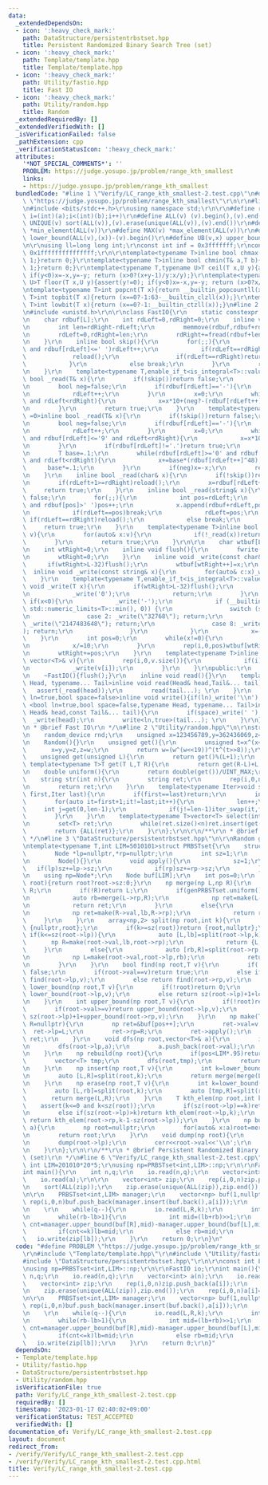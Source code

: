 ```yaml
---
data:
  _extendedDependsOn:
  - icon: ':heavy_check_mark:'
    path: DataStructure/persistentrbstset.hpp
    title: Persistent Randomized Binary Search Tree (set)
  - icon: ':heavy_check_mark:'
    path: Template/template.hpp
    title: Template/template.hpp
  - icon: ':heavy_check_mark:'
    path: Utility/fastio.hpp
    title: Fast IO
  - icon: ':heavy_check_mark:'
    path: Utility/random.hpp
    title: Random
  _extendedRequiredBy: []
  _extendedVerifiedWith: []
  _isVerificationFailed: false
  _pathExtension: cpp
  _verificationStatusIcon: ':heavy_check_mark:'
  attributes:
    '*NOT_SPECIAL_COMMENTS*': ''
    PROBLEM: https://judge.yosupo.jp/problem/range_kth_smallest
    links:
    - https://judge.yosupo.jp/problem/range_kth_smallest
  bundledCode: "#line 1 \"Verify/LC_range_kth_smallest-2.test.cpp\"\n#define PROBLEM\
    \ \"https://judge.yosupo.jp/problem/range_kth_smallest\"\r\n\r\n#line 1 \"Template/template.hpp\"\
    \n#include <bits/stdc++.h>\r\nusing namespace std;\r\n\r\n#define rep(i,a,b) for(int\
    \ i=(int)(a);i<(int)(b);i++)\r\n#define ALL(v) (v).begin(),(v).end()\r\n#define\
    \ UNIQUE(v) sort(ALL(v)),(v).erase(unique(ALL(v)),(v).end())\r\n#define MIN(v)\
    \ *min_element(ALL(v))\r\n#define MAX(v) *max_element(ALL(v))\r\n#define LB(v,x)\
    \ lower_bound(ALL(v),(x))-(v).begin()\r\n#define UB(v,x) upper_bound(ALL(v),(x))-(v).begin()\r\
    \n\r\nusing ll=long long int;\r\nconst int inf = 0x3fffffff;\r\nconst ll INF =\
    \ 0x1fffffffffffffff;\r\n\r\ntemplate<typename T>inline bool chmax(T& a,T b){if(a<b){a=b;return\
    \ 1;}return 0;}\r\ntemplate<typename T>inline bool chmin(T& a,T b){if(a>b){a=b;return\
    \ 1;}return 0;}\r\ntemplate<typename T,typename U>T ceil(T x,U y){assert(y!=0);\
    \ if(y<0)x=-x,y=-y; return (x>0?(x+y-1)/y:x/y);}\r\ntemplate<typename T,typename\
    \ U>T floor(T x,U y){assert(y!=0); if(y<0)x=-x,y=-y; return (x>0?x/y:(x-y+1)/y);}\r\
    \ntemplate<typename T>int popcnt(T x){return __builtin_popcountll(x);}\r\ntemplate<typename\
    \ T>int topbit(T x){return (x==0?-1:63-__builtin_clzll(x));}\r\ntemplate<typename\
    \ T>int lowbit(T x){return (x==0?-1:__builtin_ctzll(x));}\n#line 2 \"Utility/fastio.hpp\"\
    \n#include <unistd.h>\r\n\r\nclass FastIO{\r\n    static constexpr int L=1<<16;\r\
    \n    char rdbuf[L];\r\n    int rdLeft=0,rdRight=0;\r\n    inline void reload(){\r\
    \n        int len=rdRight-rdLeft;\r\n        memmove(rdbuf,rdbuf+rdLeft,len);\r\
    \n        rdLeft=0,rdRight=len;\r\n        rdRight+=fread(rdbuf+len,1,L-len,stdin);\r\
    \n    }\r\n    inline bool skip(){\r\n        for(;;){\r\n            while(rdLeft!=rdRight\
    \ and rdbuf[rdLeft]<=' ')rdLeft++;\r\n            if(rdLeft==rdRight){\r\n   \
    \             reload();\r\n                if(rdLeft==rdRight)return false;\r\n\
    \            }\r\n            else break;\r\n        }\r\n        return true;\r\
    \n    }\r\n    template<typename T,enable_if_t<is_integral<T>::value,int> =0>inline\
    \ bool _read(T& x){\r\n        if(!skip())return false;\r\n        if(rdLeft+20>=rdRight)reload();\r\
    \n        bool neg=false;\r\n        if(rdbuf[rdLeft]=='-'){\r\n            neg=true;\r\
    \n            rdLeft++;\r\n        }\r\n        x=0;\r\n        while(rdbuf[rdLeft]>='0'\
    \ and rdLeft<rdRight){\r\n            x=x*10+(neg?-(rdbuf[rdLeft++]^48):(rdbuf[rdLeft++]^48));\r\
    \n        }\r\n        return true;\r\n    }\r\n    template<typename T,enable_if_t<is_floating_point<T>::value,int>\
    \ =0>inline bool _read(T& x){\r\n        if(!skip())return false;\r\n        if(rdLeft+20>=rdRight)reload();\r\
    \n        bool neg=false;\r\n        if(rdbuf[rdLeft]=='-'){\r\n            neg=true;\r\
    \n            rdLeft++;\r\n        }\r\n        x=0;\r\n        while(rdbuf[rdLeft]>='0'\
    \ and rdbuf[rdLeft]<='9' and rdLeft<rdRight){\r\n            x=x*10+(rdbuf[rdLeft++]^48);\r\
    \n        }\r\n        if(rdbuf[rdLeft]!='.')return true;\r\n        rdLeft++;\r\
    \n        T base=.1;\r\n        while(rdbuf[rdLeft]>='0' and rdbuf[rdLeft]<='9'\
    \ and rdLeft<rdRight){\r\n            x+=base*(rdbuf[rdLeft++]^48);\r\n      \
    \      base*=.1;\r\n        }\r\n        if(neg)x=-x;\r\n        return true;\r\
    \n    }\r\n    inline bool _read(char& x){\r\n        if(!skip())return false;\r\
    \n        if(rdLeft+1>=rdRight)reload();\r\n        x=rdbuf[rdLeft++];\r\n   \
    \     return true;\r\n    }\r\n    inline bool _read(string& x){\r\n        if(!skip())return\
    \ false;\r\n        for(;;){\r\n            int pos=rdLeft;\r\n            while(pos<rdRight\
    \ and rdbuf[pos]>' ')pos++;\r\n            x.append(rdbuf+rdLeft,pos-rdLeft);\r\
    \n            if(rdLeft==pos)break;\r\n            rdLeft=pos;\r\n           \
    \ if(rdLeft==rdRight)reload();\r\n            else break;\r\n        }\r\n   \
    \     return true;\r\n    }\r\n    template<typename T>inline bool _read(vector<T>&\
    \ v){\r\n        for(auto& x:v){\r\n            if(!_read(x))return false;\r\n\
    \        }\r\n        return true;\r\n    }\r\n\r\n    char wtbuf[L],tmp[50];\r\
    \n    int wtRight=0;\r\n    inline void flush(){\r\n        fwrite(wtbuf,1,wtRight,stdout);\r\
    \n        wtRight=0;\r\n    }\r\n    inline void _write(const char& x){\r\n  \
    \      if(wtRight>L-32)flush();\r\n        wtbuf[wtRight++]=x;\r\n    }\r\n  \
    \  inline void _write(const string& x){\r\n        for(auto& c:x)_write(c);\r\n\
    \    }\r\n    template<typename T,enable_if_t<is_integral<T>::value,int> =0>inline\
    \ void _write(T x){\r\n        if(wtRight>L-32)flush();\r\n        if(x==0){\r\
    \n            _write('0');\r\n            return;\r\n        }\r\n        else\
    \ if(x<0){\r\n            _write('-');\r\n            if (__builtin_expect(x ==\
    \ std::numeric_limits<T>::min(), 0)) {\r\n                switch (sizeof(x)) {\r\
    \n                case 2: _write(\"32768\"); return;\r\n                case 4:\
    \ _write(\"2147483648\"); return;\r\n                case 8: _write(\"9223372036854775808\"\
    ); return;\r\n                }\r\n            }\r\n            x=-x;\r\n    \
    \    }\r\n        int pos=0;\r\n        while(x!=0){\r\n            tmp[pos++]=char((x%10)|48);\r\
    \n            x/=10;\r\n        }\r\n        rep(i,0,pos)wtbuf[wtRight+i]=tmp[pos-1-i];\r\
    \n        wtRight+=pos;\r\n    }\r\n    template<typename T>inline void _write(const\
    \ vector<T>& v){\r\n        rep(i,0,v.size()){\r\n            if(i)_write(' ');\r\
    \n            _write(v[i]);\r\n        }\r\n    }\r\npublic:\r\n    FastIO(){}\r\
    \n    ~FastIO(){flush();}\r\n    inline void read(){}\r\n    template <typename\
    \ Head, typename... Tail>inline void read(Head& head,Tail&... tail){\r\n     \
    \   assert(_read(head));\r\n        read(tail...); \r\n    }\r\n    template<bool\
    \ ln=true,bool space=false>inline void write(){if(ln)_write('\\n');}\r\n    template\
    \ <bool ln=true,bool space=false,typename Head, typename... Tail>inline void write(const\
    \ Head& head,const Tail&... tail){\r\n        if(space)_write(' ');\r\n      \
    \  _write(head);\r\n        write<ln,true>(tail...); \r\n    }\r\n};\r\n\r\n/**\r\
    \n * @brief Fast IO\r\n */\n#line 2 \"Utility/random.hpp\"\n\r\nstruct Random{\r\
    \n    random_device rnd;\r\n    unsigned x=123456789,y=362436069,z=521288629,w=rnd();\r\
    \n    Random(){}\r\n    unsigned get(){\r\n        unsigned t=x^(x<<11);\r\n \
    \       x=y,y=z,z=w;\r\n        return w=(w^(w<<19))^(t^(t>>8));\r\n    }\r\n\
    \    unsigned get(unsigned L){\r\n        return get()%(L+1);\r\n    }\r\n   \
    \ template<typename T>T get(T L,T R){\r\n        return get(R-L)+L;\r\n    }\r\
    \n    double uniform(){\r\n        return double(get())/UINT_MAX;\r\n    }\r\n\
    \    string str(int n){\r\n        string ret;\r\n        rep(i,0,n)ret+=get('a','z');\r\
    \n        return ret;\r\n    }\r\n    template<typename Iter>void shuffle(Iter\
    \ first,Iter last){\r\n        if(first==last)return;\r\n        int len=1;\r\n\
    \        for(auto it=first+1;it!=last;it++){\r\n            len++;\r\n       \
    \     int j=get(0,len-1);\r\n            if(j!=len-1)iter_swap(it,first+j);\r\n\
    \        }\r\n    }\r\n    template<typename T>vector<T> select(int n,T L,T R){\r\
    \n        set<T> ret;\r\n        while(ret.size()<n)ret.insert(get(L,R));\r\n\
    \        return {ALL(ret)};\r\n    }\r\n};\r\n\r\n/**\r\n * @brief Random\r\n\
    \ */\n#line 3 \"DataStructure/persistentrbstset.hpp\"\n\r\nRandom genPRBSTset;\r\
    \ntemplate<typename T,int LIM=5010101>struct PRBSTset{\r\n    struct Node{\r\n\
    \        Node *lp=nullptr,*rp=nullptr;\r\n        int sz=1;\r\n        T val;\r\
    \n        Node(){}\r\n        void apply(){\r\n            sz=1;\r\n         \
    \   if(lp)sz+=lp->sz;\r\n            if(rp)sz+=rp->sz;\r\n        }\r\n    };\r\
    \n    using np=Node*;\r\n    Node buf[LIM];\r\n    int pos=0;\r\n    int sz(np\
    \ root){return root?root->sz:0;}\r\n    np merge(np L,np R){\r\n        if(!L)return\
    \ R;\r\n        if(!R)return L;\r\n        if(genPRBSTset.uniform()*(sz(L)+sz(R))<sz(L)){\r\
    \n            auto rb=merge(L->rp,R);\r\n            np ret=make(L->val,L->lp,rb);\r\
    \n            return ret;\r\n        }\r\n        else{\r\n            auto lb=merge(L,R->lp);\r\
    \n            np ret=make(R->val,lb,R->rp);\r\n            return ret;\r\n   \
    \     }\r\n    }\r\n    array<np,2> split(np root,int k){\r\n        if(k<=0)return\
    \ {nullptr,root};\r\n        if(k>=sz(root))return {root,nullptr};\r\n       \
    \ if(k<=sz(root->lp)){\r\n            auto [L,lb]=split(root->lp,k);\r\n     \
    \       np R=make(root->val,lb,root->rp);\r\n            return {L,R};\r\n   \
    \     }\r\n        else{\r\n            auto [rb,R]=split(root->rp,k-1-sz(root->lp));\r\
    \n            np L=make(root->val,root->lp,rb);\r\n            return {L,R};\r\
    \n        }\r\n    }\r\n    bool find(np root,T v){\r\n        if(!root)return\
    \ false;\r\n        if(root->val==v)return true;\r\n        else if(root->val>v)return\
    \ find(root->lp,v);\r\n        else return find(root->rp,v);\r\n    }\r\n    int\
    \ lower_bound(np root,T v){\r\n        if(!root)return 0;\r\n        if(root->val>v)return\
    \ lower_bound(root->lp,v);\r\n        else return sz(root->lp)+1+lower_bound(root->rp,v);\r\
    \n    }\r\n    int upper_bound(np root,T v){\r\n        if(!root)return 0;\r\n\
    \        if(root->val>=v)return upper_bound(root->lp,v);\r\n        else return\
    \ sz(root->lp)+1+upper_bound(root->rp,v);\r\n    }\r\n    np make(T v,np L=nullptr,np\
    \ R=nullptr){\r\n        np ret=&buf[pos++];\r\n        ret->val=v;\r\n      \
    \  ret->lp=L;\r\n        ret->rp=R;\r\n        ret->apply();\r\n        return\
    \ ret;\r\n    }\r\n    void dfs(np root,vector<T>& a){\r\n        if(!root)return;\r\
    \n        dfs(root->lp,a);\r\n        a.push_back(root->val);\r\n        dfs(root->rp,a);\r\
    \n    }\r\n    np rebuild(np root){\r\n        if(pos<LIM*.95)return root;\r\n\
    \        vector<T> tmp;\r\n        dfs(root,tmp);\r\n        return build(tmp);\r\
    \n    }\r\n    np insert(np root,T v){\r\n        int k=lower_bound(root,v);\r\
    \n        auto [L,R]=split(root,k);\r\n        return merge(merge(L,make(v)),R);\r\
    \n    }\r\n    np erase(np root,T v){\r\n        int k=lower_bound(root,v);\r\n\
    \        auto [L,rb]=split(root,k);\r\n        auto [tmp,R]=split(rb,1);\r\n \
    \       return merge(L,R);\r\n    }\r\n    T kth_elem(np root,int k){\r\n    \
    \    assert(k<=0 and k<sz(root));\r\n        if(sz(root->lp)==k)return root->val;\r\
    \n        else if(sz(root->lp)>k)return kth_elem(root->lp,k);\r\n        else\
    \ return kth_elem(root->rp,k-1-sz(root->lp));\r\n    }\r\n    np build(vector<T>&\
    \ a){\r\n        np root=nullptr;\r\n        for(auto& x:a)root=merge(root,make(x));\r\
    \n        return root;\r\n    }\r\n    void dump(np root){\r\n        if(!root)return;\r\
    \n        dump(root->lp);\r\n        cerr<<root->val<<'\\n';\r\n        dump(root->rp);\r\
    \n    }\r\n};\r\n\r\n/**\r\n * @brief Persistent Randomized Binary Search Tree\
    \ (set)\r\n */\n#line 6 \"Verify/LC_range_kth_smallest-2.test.cpp\"\n\r\nconst\
    \ int LIM=201010*20*5;\r\nusing np=PRBSTset<int,LIM>::np;\r\n\r\nFastIO io;\r\n\
    int main(){\r\n    int n,q;\r\n    io.read(n,q);\r\n    vector<int> a(n);\r\n\
    \    io.read(a);\r\n\r\n    vector<int> zip;\r\n    rep(i,0,n)zip.push_back(a[i]);\r\
    \n    sort(ALL(zip));\r\n    zip.erase(unique(ALL(zip)),zip.end());\r\n    rep(i,0,n)a[i]=lower_bound(ALL(zip),a[i])-zip.begin();\r\
    \n\r\n    PRBSTset<int,LIM> manager;\r\n    vector<np> buf(1,nullptr);\r\n   \
    \ rep(i,0,n)buf.push_back(manager.insert(buf.back(),a[i]));\r\n    int L,R,k;\r\
    \n    \r\n    while(q--){\r\n        io.read(L,R,k);\r\n        int lb=0,rb=zip.size();\r\
    \n        while(rb-lb>1){\r\n            int mid=(lb+rb)>>1;\r\n            int\
    \ cnt=manager.upper_bound(buf[R],mid)-manager.upper_bound(buf[L],mid);\r\n   \
    \         if(cnt<=k)lb=mid;\r\n            else rb=mid;\r\n        }\r\n     \
    \   io.write(zip[lb]);\r\n    }\r\n    return 0;\r\n}\n"
  code: "#define PROBLEM \"https://judge.yosupo.jp/problem/range_kth_smallest\"\r\n\
    \r\n#include \"Template/template.hpp\"\r\n#include \"Utility/fastio.hpp\"\r\n\
    #include \"DataStructure/persistentrbstset.hpp\"\r\n\r\nconst int LIM=201010*20*5;\r\
    \nusing np=PRBSTset<int,LIM>::np;\r\n\r\nFastIO io;\r\nint main(){\r\n    int\
    \ n,q;\r\n    io.read(n,q);\r\n    vector<int> a(n);\r\n    io.read(a);\r\n\r\n\
    \    vector<int> zip;\r\n    rep(i,0,n)zip.push_back(a[i]);\r\n    sort(ALL(zip));\r\
    \n    zip.erase(unique(ALL(zip)),zip.end());\r\n    rep(i,0,n)a[i]=lower_bound(ALL(zip),a[i])-zip.begin();\r\
    \n\r\n    PRBSTset<int,LIM> manager;\r\n    vector<np> buf(1,nullptr);\r\n   \
    \ rep(i,0,n)buf.push_back(manager.insert(buf.back(),a[i]));\r\n    int L,R,k;\r\
    \n    \r\n    while(q--){\r\n        io.read(L,R,k);\r\n        int lb=0,rb=zip.size();\r\
    \n        while(rb-lb>1){\r\n            int mid=(lb+rb)>>1;\r\n            int\
    \ cnt=manager.upper_bound(buf[R],mid)-manager.upper_bound(buf[L],mid);\r\n   \
    \         if(cnt<=k)lb=mid;\r\n            else rb=mid;\r\n        }\r\n     \
    \   io.write(zip[lb]);\r\n    }\r\n    return 0;\r\n}"
  dependsOn:
  - Template/template.hpp
  - Utility/fastio.hpp
  - DataStructure/persistentrbstset.hpp
  - Utility/random.hpp
  isVerificationFile: true
  path: Verify/LC_range_kth_smallest-2.test.cpp
  requiredBy: []
  timestamp: '2023-01-17 02:40:02+09:00'
  verificationStatus: TEST_ACCEPTED
  verifiedWith: []
documentation_of: Verify/LC_range_kth_smallest-2.test.cpp
layout: document
redirect_from:
- /verify/Verify/LC_range_kth_smallest-2.test.cpp
- /verify/Verify/LC_range_kth_smallest-2.test.cpp.html
title: Verify/LC_range_kth_smallest-2.test.cpp
---
```

